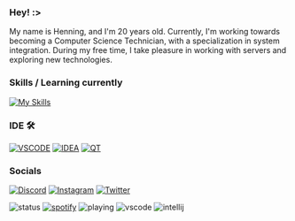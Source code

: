 ### Hey! :>
My name is Henning, and I'm 20 years old. Currently, I'm working towards becoming a Computer Science Technician, with a specialization in system integration. During my free time, I take pleasure in working with servers and exploring new technologies.


### Skills / Learning currently
[![My Skills](https://skillicons.dev/icons?i=cloudflare,workers,aws,azure,netlify,vercel,docker,java,cpp,python,html,css,php,mysql,mongodb,grafana&perline=10)](https://mutebefehl.de)

### IDE 🛠 
[![VSCODE](https://skillicons.dev/icons?i=vscode)](https://code.visualstudio.com/)
[![IDEA](https://skillicons.dev/icons?i=idea)](https://www.jetbrains.com/idea/)
[![QT](https://skillicons.dev/icons?i=qt)](https://www.qt.io/product)

### Socials
[![Discord](https://skillicons.dev/icons?i=discord)](https://discord.com/users/224270178836283392)
[![Instagram](https://skillicons.dev/icons?i=instagram)](https://www.instagram.com/mutebefehl/)	
[![Twitter](https://skillicons.dev/icons?i=twitter)](https://twitter.com/MuteBefehl)

![status](https://api.statusbadges.me/badge/status/224270178836283392?simple=true)
[![spotify](https://api.statusbadges.me/badge/spotify/224270178836283392)](https://api.statusbadges.me/openspotify/224270178836283392)
![playing](https://api.statusbadges.me/badge/playing/224270178836283392)
![vscode](https://api.statusbadges.me/badge/vscode/224270178836283392)
![intellij](https://api.statusbadges.me/badge/intellij/224270178836283392)

